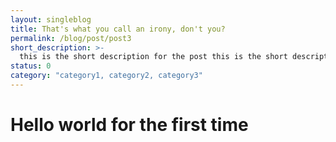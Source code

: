 ```yaml
---
layout: singleblog
title: That's what you call an irony, don't you?
permalink: /blog/post/post3
short_description: >- 
  this is the short description for the post this is the short description for the post this is the short description for the post this is the short description for the post this is the short description for the post this is the short description for the post this is the short description for the post this is the short description for the post this is the short description for the post this is the short description for the post
status: 0
category: "category1, category2, category3"
---
```


# Hello world for the first time
